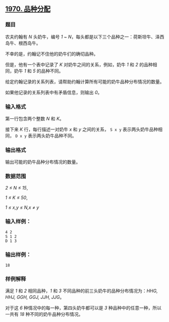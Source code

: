 ## [1970. 品种分配](https://www.acwing.com/problem/content/1972/)

### 题目

农夫约翰有 *N* 头奶牛，编号 *1 ~ N*，每头都是以下三个品种之一：荷斯坦牛、泽西岛牛、根西岛牛。

不幸的是，约翰记不住他的奶牛们的确切品种。

但是，他有一个表中记录了 *K* 对奶牛之间的关系，例如，奶牛 *1* 和 *2* 的品种相同，奶牛 *1* 和 *5* 的品种不同。

给定约翰记录的关系列表，请帮助约翰计算所有可能的奶牛品种分布情况的数量。

如果他记录的关系列表中有矛盾信息，则输出 *0*。

### 输入格式

第一行包含两个整数 *N* 和 *K*。

接下来 *K* 行，每行描述一对奶牛 *x* 和 *y* 之间的关系， `S x y` 表示两头奶牛品种相同， `D x y` 表示两头奶牛品种不同。

### 输出格式

输出可能的奶牛品种分布情况的数量。

### 数据范围

*2 ≤ N ≤ 15*,

*1 ≤ K ≤ 50*,

*1 ≤ x,y ≤ N,x ≠ y*

### 输入样例：

```
4 2
S 1 2
D 1 3
```

### 输出样例：

```
18
```

### 样例解释

满足 *1* 和 *2* 相同品种，*1* 和 *3* 不同品种的前三头奶牛的品种分布情况为：*HHG, HHJ, GGH, GGJ, JJH, JJG*。

对于这 *6* 种情况中的每一种，第四头奶牛都可以是 *3* 种品种中的任意一种，所以一共有 *18* 种不同的奶牛品种分布情况。
